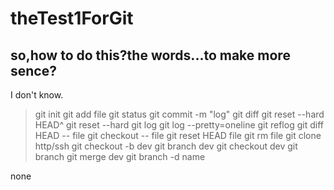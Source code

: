 # theTest1ForGit
## so,how to do this?the words...to make more sence?
I don't know.
>
> git init
> git add file
> git status
> git commit -m "log"
> git diff
> git reset --hard HEAD^
> git reset --hard <commit id>
> git log
> git log --pretty=oneline
> git reflog
> git diff HEAD -- file
> git checkout -- file
> git reset HEAD file
> git rm file
> git clone http/ssh
> git checkout -b dev
> git branch dev
> git checkout dev
> git branch
> git merge dev
> git branch -d name
>
none
